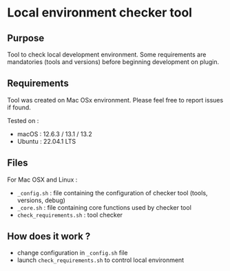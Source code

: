 Local environment checker tool
==============================

Purpose
-------

Tool to check local development environment.
Some requirements are mandatories (tools and versions) before beginning development on plugin.

Requirements
------------

Tool was created on Mac OSx environment.
Please feel free to report issues if found.

Tested on :

- macOS : 12.6.3 / 13.1 / 13.2
- Ubuntu : 22.04.1 LTS

Files
-------

For Mac OSX and Linux :

- `_config.sh` : file containing the configuration of checker tool (tools, versions, debug)
- `_core.sh` : file containing core functions used by checker tool
- `check_requirements.sh` : tool checker

How does it work ?
------------------

- change configuration in `_config.sh` file
- launch `check_requirements.sh` to control local environment
